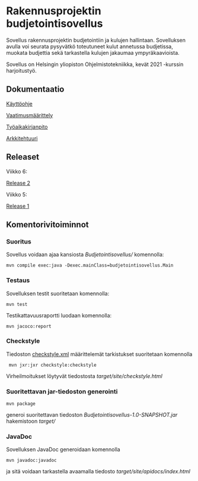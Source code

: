 # Rakennusprojektin budjetointisovellus

Sovellus rakennusprojektin budjetointiin ja kulujen hallintaan. Sovelluksen avulla voi seurata pysyvätkö toteutuneet kulut annetussa budjetissa, muokata budjettia sekä tarkastella kulujen jakaumaa ympyräkaavioista.

Sovellus on Helsingin yliopiston Ohjelmistotekniikka, kevät 2021 -kurssin harjoitustyö.

## Dokumentaatio

[Käyttöohje](dokumentaatio/kayttoohje.md)

[Vaatimusmäärittely](dokumentaatio/vaatimusmaarittely.md)

[Työaikakirjanpito](dokumentaatio/tyoaikakirjanpito.md)

[Arkkitehtuuri](dokumentaatio/arkkitehtuuri.md)

## Releaset

Viikko 6:

[Release 2](https://github.com/alaanni/ot-harjoitustyo/releases/tag/viikko6)

Viikko 5:

[Release 1](https://github.com/alaanni/ot-harjoitustyo/releases/tag/viikko5)

## Komentorivitoiminnot

### Suoritus

Sovellus voidaan ajaa kansiosta _Budjetointisovellus/_ komennolla:

```
mvn compile exec:java -Dexec.mainClass=budjetointisovellus.Main
```
### Testaus

Sovelluksen testit suoritetaan komennolla:

```
mvn test
```
Testikattavuusraportti luodaan komennolla:
```
mvn jacoco:report
```
### Checkstyle

Tiedoston [checkstyle.xml](Budjetointisovellus/checkstyle.xml) määrittelemät tarkistukset suoritetaan komennolla
```
 mvn jxr:jxr checkstyle:checkstyle
```
Virheilmoitukset löytyvät tiedostosta _target/site/checkstyle.html_

### Suoritettavan jar-tiedoston generointi
```
mvn package
```
generoi suoritettavan tiedoston _Budjetointisovellus-1.0-SNAPSHOT.jar_ hakemistoon _target/_

### JavaDoc

Sovelluksen JavaDoc generoidaan komennolla
```
mvn javadoc:javadoc
```
ja sitä voidaan tarkastella avaamalla tiedosto _target/site/apidocs/index.html_
